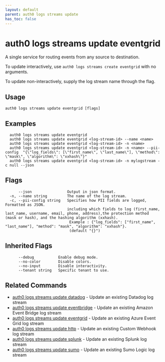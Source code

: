 ```yaml
---
layout: default
parent: auth0 logs streams update
has_toc: false
---
```

# auth0 logs streams update eventgrid

A single service for routing events from any source to destination.

To update interactively, use `auth0 logs streams create eventgrid` with no arguments.

To update non-interactively, supply the log stream name through the flag.

## Usage
```
auth0 logs streams update eventgrid [flags]
```

## Examples

```
  auth0 logs streams update eventgrid
  auth0 logs streams update eventgrid <log-stream-id> --name <name>
  auth0 logs streams update eventgrid <log-stream-id> -n <name>
  auth0 logs streams update eventgrid <log-stream-id> -n <name> --pii-config  "{\"log_fields\": [\"first_name\", \"last_name\"], \"method\": \"mask\", \"algorithm\": \"xxhash\"}"
  auth0 logs streams update eventgrid <log-stream-id> -n mylogstream -c null --json
```


## Flags

```
      --json                Output in json format.
  -n, --name string         The name of the log stream.
  -c, --pii-config string   Specifies how PII fields are logged, Formatted as JSON. 
                            including which fields to log (first_name, last_name, username, email, phone, address),the protection method (mask or hash), and the hashing algorithm (xxhash). 
                             Example : {"log_fields": ["first_name", "last_name"], "method": "mask", "algorithm": "xxhash"}. 
                             (default "{}")
```


## Inherited Flags

```
      --debug           Enable debug mode.
      --no-color        Disable colors.
      --no-input        Disable interactivity.
      --tenant string   Specific tenant to use.
```


## Related Commands

- [auth0 logs streams update datadog](auth0_logs_streams_update_datadog.md) - Update an existing Datadog log stream
- [auth0 logs streams update eventbridge](auth0_logs_streams_update_eventbridge.md) - Update an existing Amazon Event Bridge log stream
- [auth0 logs streams update eventgrid](auth0_logs_streams_update_eventgrid.md) - Update an existing Azure Event Grid log stream
- [auth0 logs streams update http](auth0_logs_streams_update_http.md) - Update an existing Custom Webhook log stream
- [auth0 logs streams update splunk](auth0_logs_streams_update_splunk.md) - Update an existing Splunk log stream
- [auth0 logs streams update sumo](auth0_logs_streams_update_sumo.md) - Update an existing Sumo Logic log stream


